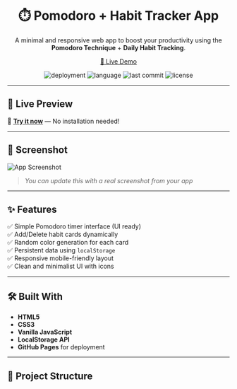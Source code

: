 <h1 align="center">⏱️ Pomodoro + Habit Tracker App</h1>

<p align="center">
  A minimal and responsive web app to boost your productivity using the <strong>Pomodoro Technique</strong> + <strong>Daily Habit Tracking</strong>.
</p>

<p align="center">
  <a href="https://rjsudhin.github.io/pomodoro-habit-tracker-app/" target="_blank">
    🔗 Live Demo
  </a>
</p>

<p align="center">
  <img src="https://img.shields.io/github/deployments/rjsudhin/pomodoro-habit-tracker-app/github-pages?label=Deployment&logo=github&color=brightgreen" alt="deployment" />
  <img src="https://img.shields.io/github/languages/top/rjsudhin/pomodoro-habit-tracker-app?color=blue&logo=javascript" alt="language" />
  <img src="https://img.shields.io/github/last-commit/rjsudhin/pomodoro-habit-tracker-app?color=yellow" alt="last commit" />
  <img src="https://img.shields.io/github/license/rjsudhin/pomodoro-habit-tracker-app?color=orange" alt="license" />
</p>

---

## 🚀 Live Preview

🔗 **[Try it now](https://rjsudhin.github.io/pomodoro-habit-tracker-app/)** — No installation needed!

---

## 📸 Screenshot

![App Screenshot](screenshot.png)

> *You can update this with a real screenshot from your app*

---

## ✨ Features

✅ Simple Pomodoro timer interface (UI ready)  
✅ Add/Delete habit cards dynamically  
✅ Random color generation for each card  
✅ Persistent data using `localStorage`  
✅ Responsive mobile-friendly layout  
✅ Clean and minimalist UI with icons

---

## 🛠️ Built With

- **HTML5**
- **CSS3**
- **Vanilla JavaScript**
- **LocalStorage API**
- **GitHub Pages** for deployment

---

## 📁 Project Structure

